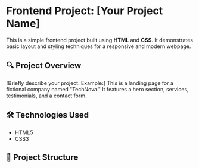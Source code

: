 # Frontend Project: [Your Project Name]

This is a simple frontend project built using **HTML** and **CSS**. It demonstrates basic layout and styling techniques for a responsive and modern webpage.

## 🔍 Project Overview

[Briefly describe your project. Example:]
This is a landing page for a fictional company named "TechNova." It features a hero section, services, testimonials, and a contact form.

## 🛠️ Technologies Used

- HTML5
- CSS3

## 📁 Project Structure

